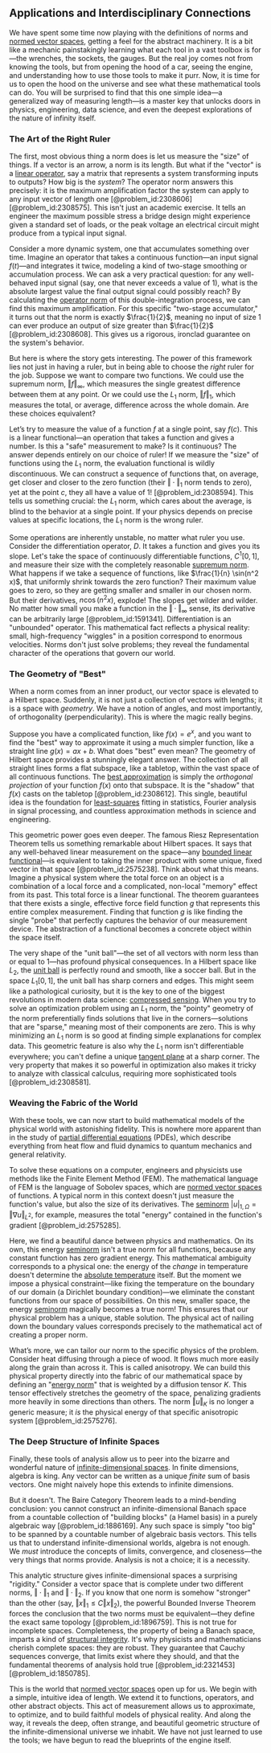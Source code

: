 ## Applications and Interdisciplinary Connections

We have spent some time now playing with the definitions of norms and [normed vector spaces](@article_id:274231), getting a feel for the abstract machinery. It is a bit like a mechanic painstakingly learning what each tool in a vast toolbox is for—the wrenches, the sockets, the gauges. But the real joy comes not from knowing the tools, but from opening the hood of a car, seeing the engine, and understanding how to use those tools to make it purr. Now, it is time for us to open the hood on the universe and see what these mathematical tools can do. You will be surprised to find that this one simple idea—a generalized way of measuring length—is a master key that unlocks doors in physics, engineering, data science, and even the deepest explorations of the nature of infinity itself.

### The Art of the Right Ruler

The first, most obvious thing a norm does is let us measure the "size" of things. If a vector is an arrow, a norm is its length. But what if the "vector" is a [linear operator](@article_id:136026), say a matrix that represents a system transforming inputs to outputs? How big is the *system*? The operator norm answers this precisely: it is the maximum amplification factor the system can apply to any input vector of length one [@problem_id:2308606] [@problem_id:2308575]. This isn't just an academic exercise. It tells an engineer the maximum possible stress a bridge design might experience given a standard set of loads, or the peak voltage an electrical circuit might produce from a typical input signal.

Consider a more dynamic system, one that accumulates something over time. Imagine an operator that takes a continuous function—an input signal $f(t)$—and integrates it twice, modeling a kind of two-stage smoothing or accumulation process. We can ask a very practical question: for any well-behaved input signal (say, one that never exceeds a value of 1), what is the absolute largest value the final output signal could possibly reach? By calculating the [operator norm](@article_id:145733) of this double-integration process, we can find this maximum amplification. For this specific "two-stage accumulator," it turns out that the norm is exactly $\frac{1}{2}$, meaning no input of size 1 can ever produce an output of size greater than $\frac{1}{2}$ [@problem_id:2308608]. This gives us a rigorous, ironclad guarantee on the system's behavior.

But here is where the story gets interesting. The power of this framework lies not just in having a ruler, but in being able to choose the *right* ruler for the job. Suppose we want to compare two functions. We could use the supremum norm, $\Vert f \Vert_\infty$, which measures the single greatest difference between them at any point. Or we could use the $L_1$ norm, $\Vert f \Vert_1$, which measures the total, or average, difference across the whole domain. Are these choices equivalent?

Let’s try to measure the value of a function $f$ at a single point, say $f(c)$. This is a linear functional—an operation that takes a function and gives a number. Is this a "safe" measurement to make? Is it continuous? The answer depends entirely on our choice of ruler! If we measure the "size" of functions using the $L_1$ norm, the evaluation functional is wildly discontinuous. We can construct a sequence of functions that, on average, get closer and closer to the zero function (their $\Vert \cdot \Vert_1$ norm tends to zero), yet at the point $c$, they all have a value of 1! [@problem_id:2308594]. This tells us something crucial: the $L_1$ norm, which cares about the average, is blind to the behavior at a single point. If your physics depends on precise values at specific locations, the $L_1$ norm is the wrong ruler.

Some operations are inherently unstable, no matter what ruler you use. Consider the differentiation operator, $D$. It takes a function and gives you its slope. Let's take the space of continuously differentiable functions, $C^1[0,1]$, and measure their size with the completely reasonable [supremum norm](@article_id:145223). What happens if we take a sequence of functions, like $\frac{1}{n} \sin(n^2 x)$, that uniformly shrink towards the zero function? Their maximum value goes to zero, so they are getting smaller and smaller in our chosen norm. But their derivatives, $n \cos(n^2 x)$, explode! The slopes get wilder and wilder. No matter how small you make a function in the $\Vert \cdot \Vert_\infty$ sense, its derivative can be arbitrarily large [@problem_id:1591341]. Differentiation is an "unbounded" operator. This mathematical fact reflects a physical reality: small, high-frequency "wiggles" in a position correspond to enormous velocities. Norms don't just solve problems; they reveal the fundamental character of the operations that govern our world.

### The Geometry of "Best"

When a norm comes from an inner product, our vector space is elevated to a Hilbert space. Suddenly, it is not just a collection of vectors with lengths; it is a space with *geometry*. We have a notion of angles, and most importantly, of orthogonality (perpendicularity). This is where the magic really begins.

Suppose you have a complicated function, like $f(x) = e^x$, and you want to find the "best" way to approximate it using a much simpler function, like a straight line $g(x) = ax+b$. What does "best" even mean? The geometry of Hilbert space provides a stunningly elegant answer. The collection of all straight lines forms a flat subspace, like a tabletop, within the vast space of all continuous functions. The [best approximation](@article_id:267886) is simply the *orthogonal projection* of your function $f(x)$ onto that subspace. It is the "shadow" that $f(x)$ casts on the tabletop [@problem_id:2308612]. This single, beautiful idea is the foundation for [least-squares](@article_id:173422) fitting in statistics, Fourier analysis in signal processing, and countless approximation methods in science and engineering.

This geometric power goes even deeper. The famous Riesz Representation Theorem tells us something remarkable about Hilbert spaces. It says that any well-behaved linear measurement on the space—any [bounded linear functional](@article_id:142574)—is equivalent to taking the inner product with some unique, fixed vector in that space [@problem_id:2575238]. Think about what this means. Imagine a physical system where the total force on an object is a combination of a local force and a complicated, non-local "memory" effect from its past. This total force is a linear functional. The theorem guarantees that there exists a single, effective force field function $g$ that represents this entire complex measurement. Finding that function $g$ is like finding the single "probe" that perfectly captures the behavior of our measurement device. The abstraction of a functional becomes a concrete object within the space itself.

The very shape of the "unit ball"—the set of all vectors with norm less than or equal to 1—has profound physical consequences. In a Hilbert space like $L_2$, the [unit ball](@article_id:142064) is perfectly round and smooth, like a soccer ball. But in the space $L_1[0,1]$, the unit ball has sharp corners and edges. This might seem like a pathological curiosity, but it is the key to one of the biggest revolutions in modern data science: [compressed sensing](@article_id:149784). When you try to solve an optimization problem using an $L_1$ norm, the "pointy" geometry of the norm preferentially finds solutions that live in the corners—solutions that are "sparse," meaning most of their components are zero. This is why minimizing an $L_1$ norm is so good at finding simple explanations for complex data. This geometric feature is also why the $L_1$ norm isn't differentiable everywhere; you can't define a unique [tangent plane](@article_id:136420) at a sharp corner. The very property that makes it so powerful in optimization also makes it tricky to analyze with classical calculus, requiring more sophisticated tools [@problem_id:2308581].

### Weaving the Fabric of the World

With these tools, we can now start to build mathematical models of the physical world with astonishing fidelity. This is nowhere more apparent than in the study of [partial differential equations](@article_id:142640) (PDEs), which describe everything from heat flow and fluid dynamics to quantum mechanics and general relativity.

To solve these equations on a computer, engineers and physicists use methods like the Finite Element Method (FEM). The mathematical language of FEM is the language of Sobolev spaces, which are [normed vector spaces](@article_id:274231) of functions. A typical norm in this context doesn't just measure the function's value, but also the size of its derivatives. The [seminorm](@article_id:264079) $|u|_{1,\Omega} = \Vert \nabla u \Vert_{L^2}$, for example, measures the total "energy" contained in the function's gradient [@problem_id:2575285].

Here, we find a beautiful dance between physics and mathematics. On its own, this energy [seminorm](@article_id:264079) isn't a true norm for all functions, because any constant function has zero gradient energy. This mathematical ambiguity corresponds to a physical one: the energy of the *change* in temperature doesn't determine the [absolute temperature](@article_id:144193) itself. But the moment we impose a physical constraint—like fixing the temperature on the boundary of our domain (a Dirichlet boundary condition)—we eliminate the constant functions from our space of possibilities. On this new, smaller space, the energy [seminorm](@article_id:264079) magically becomes a true norm! This ensures that our physical problem has a unique, stable solution. The physical act of nailing down the boundary values corresponds precisely to the mathematical act of creating a proper norm.

What’s more, we can tailor our norm to the specific physics of the problem. Consider heat diffusing through a piece of wood. It flows much more easily along the grain than across it. This is called anisotropy. We can build this physical property directly into the fabric of our mathematical space by defining an "[energy norm](@article_id:274472)" that is weighted by a diffusion tensor $K$. This tensor effectively stretches the geometry of the space, penalizing gradients more heavily in some directions than others. The norm $\Vert u \Vert_K$ is no longer a generic measure; it *is* the physical energy of that specific anisotropic system [@problem_id:2575276].

### The Deep Structure of Infinite Spaces

Finally, these tools of analysis allow us to peer into the bizarre and wonderful nature of [infinite-dimensional spaces](@article_id:140774). In finite dimensions, algebra is king. Any vector can be written as a unique *finite* sum of basis vectors. One might naively hope this extends to infinite dimensions.

But it doesn't. The Baire Category Theorem leads to a mind-bending conclusion: you cannot construct an infinite-dimensional Banach space from a countable collection of "building blocks" (a Hamel basis) in a purely algebraic way [@problem_id:1886169]. Any such space is simply "too big" to be spanned by a countable number of algebraic basis vectors. This tells us that to understand infinite-dimensional worlds, algebra is not enough. We *must* introduce the concepts of limits, convergence, and closeness—the very things that norms provide. Analysis is not a choice; it is a necessity.

This analytic structure gives infinite-dimensional spaces a surprising "rigidity." Consider a vector space that is complete under two different norms, $\Vert \cdot \Vert_1$ and $\Vert \cdot \Vert_2$. If you know that one norm is somehow "stronger" than the other (say, $\Vert x \Vert_1 \le C \Vert x \Vert_2$), the powerful Bounded Inverse Theorem forces the conclusion that the two norms must be equivalent—they define the exact same topology [@problem_id:1896759]. This is not true for incomplete spaces. Completeness, the property of being a Banach space, imparts a kind of [structural integrity](@article_id:164825). It's why physicists and mathematicians cherish complete spaces: they are robust. They guarantee that Cauchy sequences converge, that limits exist where they should, and that the fundamental theorems of analysis hold true [@problem_id:2321453] [@problem_id:1850785].

This is the world that [normed vector spaces](@article_id:274231) open up for us. We begin with a simple, intuitive idea of length. We extend it to functions, operators, and other abstract objects. This act of measurement allows us to approximate, to optimize, and to build faithful models of physical reality. And along the way, it reveals the deep, often strange, and beautiful geometric structure of the infinite-dimensional universe we inhabit. We have not just learned to use the tools; we have begun to read the blueprints of the engine itself.